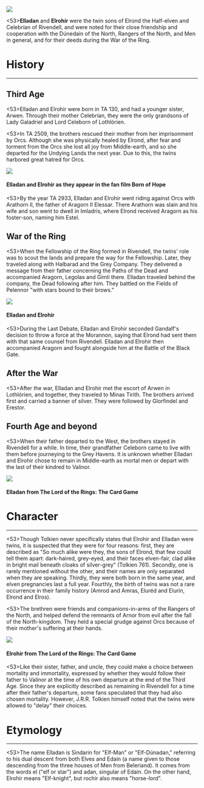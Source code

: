 ![](elladanAndElrohir/1.jpg)

<53>**Elladan** and **Elrohir** were the twin sons of Elrond the Half-elven and Celebrían of Rivendell, and were noted for their close friendship and cooperation with the Dúnedain of the North, Rangers of the North, and Men in general, and for their deeds during the War of the Ring.

# History
---

## **Third Age**

<53>Elladan and Elrohir were born in TA 130, and had a younger sister, Arwen. Through their mother Celebrían, they were the only grandsons of Lady Galadriel and Lord Celeborn of Lothlórien.

<53>In TA 2509, the brothers rescued their mother from her imprisonment by Orcs. Although she was physically healed by Elrond, after fear and torment from the Orcs she lost all joy from Middle-earth, and so she departed for the Undying Lands the next year. Due to this, the twins harbored great hatred for Orcs.

![](elladanAndElrohir/2.jpg)

#### Elladan and Elrohir as they appear in the fan film Born of Hope

<53>By the year TA 2933, Elladan and Elrohir went riding against Orcs with Arathorn II, the father of Aragorn II Elessar. There Arathorn was slain and his wife and son went to dwell in Imladris, where Elrond received Aragorn as his foster-son, naming him Estel.

## War of the Ring

<53>When the Fellowship of the Ring formed in Rivendell, the twins' role was to scout the lands and prepare the way for the Fellowship. Later, they traveled along with Halbarad and the Grey Company. They delivered a message from their father concerning the Paths of the Dead and accompanied Aragorn, Legolas and Gimli there. Elladan traveled behind the company, the Dead following after him. They battled on the Fields of Pelennor "with stars bound to their brows."


![](elladanAndElrohir/3.jpg)

#### Elladan and Elrohir

<53>During the Last Debate, Elladan and Elrohir seconded Gandalf's decision to throw a force at the Morannon, saying that Elrond had sent them with that same counsel from Rivendell. Elladan and Elrohir then accompanied Aragorn and fought alongside him at the Battle of the Black Gate.

## After the War

<53>After the war, Elladan and Elrohir met the escort of Arwen in Lothlórien, and together, they traveled to Minas Tirith. The brothers arrived first and carried a banner of silver. They were followed by Glorfindel and Erestor.

## **Fourth Age and beyond**

<53>When their father departed to the West, the brothers stayed in Rivendell for a while. In time, their grandfather Celeborn came to live with them before journeying to the Grey Havens. It is unknown whether Elladan and Elrohir chose to remain in Middle-earth as mortal men or depart with the last of their kindred to Valinor.

![](elladanAndElrohir/4.jpg)

#### Elladan from The Lord of the Rings: The Card Game

# Character

---

<53>Though Tolkien never specifically states that Elrohir and Elladan were twins, it is suspected that they were for four reasons: first, they are described as "So much alike were they, the sons of Elrond, that few could tell them apart: dark-haired, grey-eyed, and their faces elven-fair, clad alike in bright mail beneath cloaks of silver-grey" (Tolkien 761). Secondly, one is rarely mentioned without the other, and their names are only separated when they are speaking. Thirdly, they were both born in the same year, and elven pregnancies last a full year. Fourthly, the birth of twins was not a rare occurrence in their family history (Amrod and Amras, Eluréd and Elurín, Elrond and Elros).

<53>The brethren were friends and companions-in-arms of the Rangers of the North, and helped defend the remnants of Arnor from evil after the fall of the North-kingdom. They held a special grudge against Orcs because of their mother's suffering at their hands.

![](elladanAndElrohir/5.jpg)

#### Elrohir from The Lord of the Rings: The Card Game

<53>Like their sister, father, and uncle, they could make a choice between mortality and immortality, expressed by whether they would follow their father to Valinor at the time of his own departure at the end of the Third Age. Since they are explicitly described as remaining in Rivendell for a time after their father's departure, some fans speculated that they had also chosen mortality. However, J.R.R. Tolkien himself noted that the twins were allowed to "delay" their choices.

# Etymology

---

<53>The name Elladan is Sindarin for "Elf-Man" or "Elf-Dúnadan," referring to his dual descent from both Elves and Edain (a name given to those descending from the three houses of Men from Beleriand). It comes from the words el ("elf or star") and adan, singular of Edain. On the other hand, Elrohir means "Elf-knight", but rochir also means "horse-lord".
